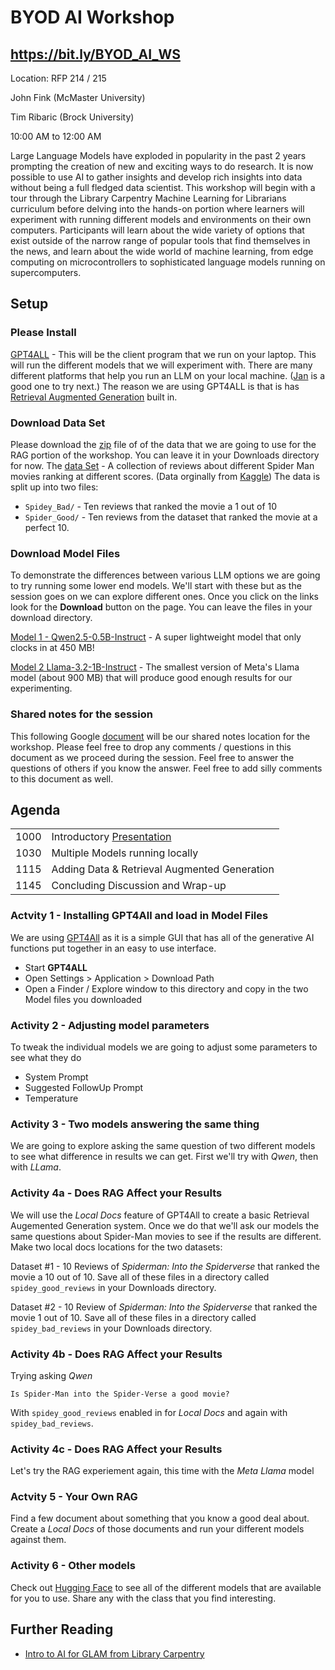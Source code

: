 # BYOD AI Workshop

## https://bit.ly/BYOD_AI_WS

Location:
RFP 214 / 215

John Fink (McMaster University)

Tim Ribaric (Brock University)

10:00 AM to 12:00 AM

Large Language Models have exploded in popularity in the past 2 years prompting the creation of new and exciting ways to do research. It is now possible to use AI to gather insights and develop rich insights into data without being a full fledged data scientist. This workshop will begin with a tour through the Library Carpentry Machine Learning for Librarians curriculum before delving into the hands-on portion where learners will experiment with running different models and environments on their own computers. Participants will learn about the wide variety of options that exist outside of the narrow range of popular tools that find themselves in the news, and learn about the wide world of machine learning, from edge computing on microcontrollers to sophisticated language models running on supercomputers.



## Setup



### Please Install

[GPT4ALL](https://www.nomic.ai/gpt4all) - This will be the client program that we run on your laptop. This will run the different models that we will experiment with.
There are many different platforms that help you run an LLM on your local machine. ([Jan](https://jan.ai/) is a good one to try next.) The reason we are using GPT4ALL is that is has [Retrieval Augmented Generation](https://elibtronic.github.io/AIL_Database/items/ail_026.html) built in.

### Download Data Set

Please download the [zip](https://github.com/elibtronic/BYOD_AI_Workshop/raw/refs/heads/main/GPT4ALL_Workshop/DataSet.zip) file of of the data that we are going to use for the RAG portion of the workshop. You can leave it in your Downloads directory for now. The [data Set](data/) - A collection of reviews about different Spider Man movies ranking at different scores. (Data orginally from [Kaggle](https://www.kaggle.com/datasets/okancan/spiderman-movies-imdb-reviews)) The data is split up into two files:

- `Spidey_Bad/` - Ten reviews that ranked the movie a 1 out of 10
- `Spider_Good/` - Ten reviews from the dataset that ranked the movie at a perfect 10.

### Download Model Files

To demonstrate the differences between various LLM options we are going to try running some lower end models. We'll start with these but as the session goes on we can explore different ones. Once you click on the links look for the __Download__ button on the page. You can leave the files in your download directory.

[Model 1 - Qwen2.5-0.5B-Instruct](https://huggingface.co/Qwen/Qwen2.5-0.5B-Instruct-GGUF/blob/main/qwen2.5-0.5b-instruct-q4_0.gguf) -  A super lightweight model that only clocks in at 450 MB!

[Model 2 
Llama-3.2-1B-Instruct](https://huggingface.co/bartowski/Llama-3.2-1B-Instruct-GGUF/blob/main/Llama-3.2-1B-Instruct-Q5_K_M.gguf) - The smallest version of Meta's Llama model (about 900 MB) that will produce good enough results for our experimenting. 

### Shared notes for the session

This following Google [document](https://docs.google.com/document/d/1p4ZSZS-qhJLDydX17YzSCCV6oxTFaYX9fQ4v2YlcxBg/edit?usp=sharing) will be our shared notes location for the workshop. Please feel free to drop any comments / questions in this document as we proceed during the session. Feel free to answer the questions of others if you know the answer. Feel free to add silly comments to this document as well.


## Agenda


|||
|---|----|
|1000|Introductory [Presentation](presentation.pdf) |
|1030|Multiple Models running locally|
|1115|Adding Data & Retrieval Augmented Generation|
|1145|Concluding Discussion and Wrap-up|

### Actvity 1 - Installing GPT4All and load in Model Files

We are using [GPT4All](https://www.nomic.ai/gpt4all) as it is a simple GUI that has all of the generative AI functions put together in an easy to use interface.

- Start __GPT4ALL__
- Open Settings > Application > Download Path
- Open a Finder / Explore window to this directory and copy in the two Model files you downloaded

### Activity 2 - Adjusting model parameters

To tweak the individual models we are going to adjust some parameters to see what they do

- System Prompt
- Suggested FollowUp Prompt
- Temperature

### Activity 3 - Two models answering the same thing

We are going to explore asking the same question of two different models to see what difference in results we can get. First we'll try with _Qwen_, then with _LLama_.

### Activity 4a - Does RAG Affect your Results


We will use the _Local Docs_ feature of GPT4All to create a basic Retrieval Augemented Generation system. Once we do that we'll ask our models the same questions about Spider-Man movies to see if the results are different. Make two local docs locations for the two datasets:

Dataset #1 - 10 Reviews of _Spiderman: Into the Spiderverse_ that ranked the movie a 10 out of 10. Save all of these files in a directory called `spidey_good_reviews` in your Downloads directory.

Dataset #2 - 10 Review of _Spiderman: Into the Spiderverse_ that ranked the movie 1 out of 10. Save all of these files in a directory called `spidey_bad_reviews` in your Downloads directory.


### Activity 4b - Does RAG Affect your Results

Trying asking _Qwen_ 

```
Is Spider-Man into the Spider-Verse a good movie?
``` 

With `spidey_good_reviews` enabled in for _Local Docs_ and again with `spidey_bad_reviews`.

### Activity 4c - Does RAG Affect your Results

Let's try the RAG experiement again, this time with the _Meta Llama_ model


### Actvity 5 - Your Own RAG

Find a few document about something that you know a good deal about. Create a _Local Docs_ of those documents and run your different models against them.

### Activity 6 - Other models

Check out [Hugging Face](https://huggingface.co/) to see all of the different models that are available for you to use. Share any with the class that you find interesting.


## Further Reading

- [Intro to AI for GLAM from Library Carpentry](https://carpentries-incubator.github.io/machine-learning-librarians-archivists/)



